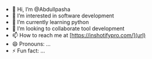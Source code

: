 - 👋 Hi, I’m @Abdullpasha
- 👀 I’m interested in software development
- 🌱 I’m currently learning python
- 💞️ I’m looking to collaborate tool development
- 📫 How to reach me at [https://inshotifypro.com/](url)
- 😄 Pronouns: ...
- ⚡ Fun fact: ...

<!---
Abdullpasha/Abdullpasha is a ✨ special ✨ repository because its `README.md` (this file) appears on your GitHub profile.
You can click the Preview link to take a look at your changes.
--->
